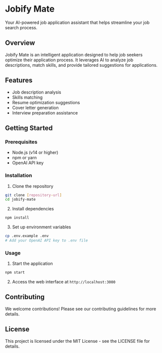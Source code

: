 # Jobify Mate

Your AI-powered job application assistant that helps streamline your job search process.

## Overview

Jobify Mate is an intelligent application designed to help job seekers optimize their application process. It leverages AI to analyze job descriptions, match skills, and provide tailored suggestions for applications.

## Features

- Job description analysis
- Skills matching
- Resume optimization suggestions
- Cover letter generation
- Interview preparation assistance

## Getting Started

### Prerequisites

- Node.js (v14 or higher)
- npm or yarn
- OpenAI API key

### Installation

1. Clone the repository

```bash
git clone [repository-url]
cd jobify-mate
```

2. Install dependencies

```bash
npm install
```

3. Set up environment variables

```bash
cp .env.example .env
# Add your OpenAI API key to .env file
```

### Usage

1. Start the application

```bash
npm start
```

2. Access the web interface at `http://localhost:3000`

## Contributing

We welcome contributions! Please see our contributing guidelines for more details.

## License

This project is licensed under the MIT License - see the LICENSE file for details.
